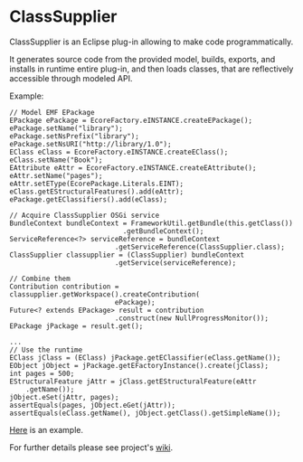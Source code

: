ClassSupplier
===========

ClassSupplier is an Eclipse plug-in allowing to make code programmatically.  

It generates source code from the provided model, builds, exports, and installs in runtime entire plug-in, and then loads classes, that are reflectively accessible through modeled API.  


Example:  

    // Model EMF EPackage
    EPackage ePackage = EcoreFactory.eINSTANCE.createEPackage();
    ePackage.setName("library");
    ePackage.setNsPrefix("library");
    ePackage.setNsURI("http://library/1.0");
    EClass eClass = EcoreFactory.eINSTANCE.createEClass();
    eClass.setName("Book");
    EAttribute eAttr = EcoreFactory.eINSTANCE.createEAttribute();
    eAttr.setName("pages");
    eAttr.setEType(EcorePackage.Literals.EINT);
    eClass.getEStructuralFeatures().add(eAttr);
    ePackage.getEClassifiers().add(eClass);

    // Acquire ClassSupplier OSGi service
    BundleContext bundleContext = FrameworkUtil.getBundle(this.getClass())
                                .getBundleContext();
    ServiceReference<?> serviceReference = bundleContext
                              .getServiceReference(ClassSupplier.class);
    ClassSupplier classupplier = (ClassSupplier) bundleContext
                              .getService(serviceReference);

    // Combine them
    Contribution contribution = classupplier.getWorkspace().createContribution(
                              ePackage);
    Future<? extends EPackage> result = contribution
                              .construct(new NullProgressMonitor());
    EPackage jPackage = result.get();

    ...
    // Use the runtime
    EClass jClass = (EClass) jPackage.getEClassifier(eClass.getName());
    EObject jObject = jPackage.getEFactoryInstance().create(jClass); 
    int pages = 500;
    EStructuralFeature jAttr = jClass.getEStructuralFeature(eAttr
        .getName());
    jObject.eSet(jAttr, pages);
    assertEquals(pages, jObject.eGet(jAttr));
    assertEquals(eClass.getName(), jObject.getClass().getSimpleName());  
        
[Here](/org.classupplier.tests/src/org/classupplier/tests/ClassSupplierTest.java) is an example.  

For further details please see project's [wiki](https://github.com/kirillzotkin/ClassSupplier/wiki).
